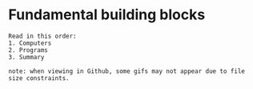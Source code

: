 # Fundamental building blocks

```
Read in this order:
1. Computers
2. Programs
3. Summary
```

`note: when viewing in Github, some gifs may not appear due to file size constraints.`
